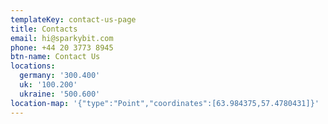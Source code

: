 ```yaml
---
templateKey: contact-us-page
title: Contacts
email: hi@sparkybit.com
phone: +44 20 3773 8945
btn-name: Contact Us
locations:
  germany: '300.400'
  uk: '100.200'
  ukraine: '500.600'
location-map: '{"type":"Point","coordinates":[63.984375,57.4780431]}'
---
```


